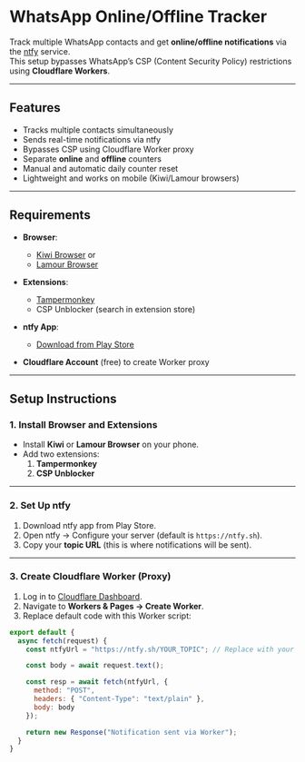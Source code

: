 # WhatsApp Online/Offline Tracker

Track multiple WhatsApp contacts and get **online/offline notifications** via the [ntfy](https://ntfy.sh) service.  
This setup bypasses WhatsApp’s CSP (Content Security Policy) restrictions using **Cloudflare Workers**.

---

## Features
- Tracks multiple contacts simultaneously
- Sends real-time notifications via ntfy
- Bypasses CSP using Cloudflare Worker proxy
- Separate **online** and **offline** counters
- Manual and automatic daily counter reset
- Lightweight and works on mobile (Kiwi/Lamour browsers)

---

## Requirements

- **Browser**:  
  - [Kiwi Browser](https://play.google.com/store/apps/details?id=com.kiwibrowser.browser) or  
  - [Lamour Browser](https://play.google.com/store/apps/details?id=com.lamour.browser)

- **Extensions**:  
  - [Tampermonkey](https://www.tampermonkey.net/)  
  - CSP Unblocker (search in extension store)

- **ntfy App**:  
  - [Download from Play Store](https://play.google.com/store/apps/details?id=io.heckel.ntfy)

- **Cloudflare Account** (free) to create Worker proxy

---

## Setup Instructions

### 1. Install Browser and Extensions
- Install **Kiwi** or **Lamour Browser** on your phone.
- Add two extensions:
  1. **Tampermonkey**
  2. **CSP Unblocker**

---

### 2. Set Up ntfy
1. Download ntfy app from Play Store.
2. Open ntfy → Configure your server (default is `https://ntfy.sh`).
3. Copy your **topic URL** (this is where notifications will be sent).

---

### 3. Create Cloudflare Worker (Proxy)

1. Log in to [Cloudflare Dashboard](https://dash.cloudflare.com/).  
2. Navigate to **Workers & Pages → Create Worker**.  
3. Replace default code with this Worker script:

```javascript
export default {
  async fetch(request) {
    const ntfyUrl = "https://ntfy.sh/YOUR_TOPIC"; // Replace with your ntfy topic link

    const body = await request.text();

    const resp = await fetch(ntfyUrl, {
      method: "POST",
      headers: { "Content-Type": "text/plain" },
      body: body
    });

    return new Response("Notification sent via Worker");
  }
}


